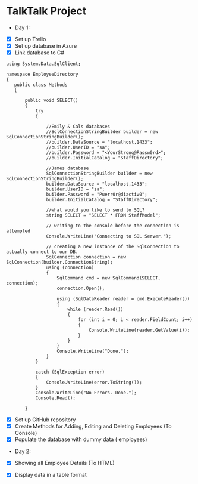 # TalkTalk Project

- Day 1:
- [x] Set up Trello
- [x] Set up database in Azure
- [x] Link database to C#
```using System;
using System.Data.SqlClient;

namespace EmployeeDirectory
{
   public class Methods
   {

       public void SELECT()
       {
           try
           {

               //Emily & Cals databases
               //SqlConnectionStringBuilder builder = new SqlConnectionStringBuilder();
               //builder.DataSource = "localhost,1433";
               //builder.UserID = "sa";
               //builder.Password = "<YourStrong@Passw0rd>";
               //builder.InitialCatalog = "StaffDirectory";

               //James database
               SqlConnectionStringBuilder builder = new SqlConnectionStringBuilder();
               builder.DataSource = "localhost,1433";
               builder.UserID = "sa";
               builder.Password = "Puerr0r@diactiv0";
               builder.InitialCatalog = "StaffDirectory";

               //what would you like to send to SQL?
               string SELECT = "SELECT * FROM StaffModel";

               // writing to the console before the connection is attempted
               Console.WriteLine("Connecting to SQL Server.");

               // creating a new instance of the SqlConnection to actually connect to our DB.
               SqlConnection connection = new SqlConnection(builder.ConnectionString);
               using (connection)
               {
                   SqlCommand cmd = new SqlCommand(SELECT, connection);
                   connection.Open();

                   using (SqlDataReader reader = cmd.ExecuteReader())
                   {
                       while (reader.Read())
                       {
                           for (int i = 0; i < reader.FieldCount; i++)
                           {
                               Console.WriteLine(reader.GetValue(i));
                           }
                       }
                   }
                   Console.WriteLine("Done.");
               }
           }

           catch (SqlException error)
           {
               Console.WriteLine(error.ToString());
           }
           Console.WriteLine("No Errors. Done.");
           Console.Read();

       }
```
- [x] Set up GitHub repository
- [x] Create Methods for Adding, Editing and Deleting Employees (To Console)
- [x] Populate the database with dummy data ( employees)

- Day 2:
- [x] Showing all Employee Details (To HTML)
- [x] Display data in a table format

